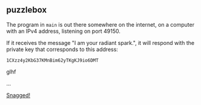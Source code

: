 puzzlebox
---------

The program in `main` is out there somewhere on the internet, on a computer with an IPv4 address, listening on port 49150.

If it receives the message "I am your radiant spark.", it will respond with the private key that corresponds to this address:

`1CXzz4y2KbG37KMnBim62yTKgKJ9io6DMT`

glhf

...

[Snagged!](http://blockchain.info/search/1CXzz4y2KbG37KMnBim62yTKgKJ9io6DMT)
